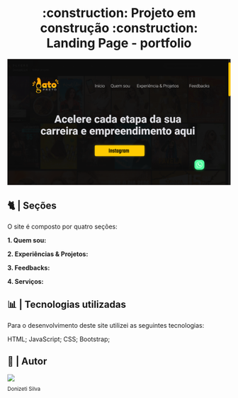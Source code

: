 <h1 align="center"> 
:construction: Projeto em construção :construction:
<br>
Landing Page - portfolio
</h1>


 ![Logo do Markdown](/assets/print-project.png)



## :cat2: | Seções
O site é composto por quatro seções:

**1. Quem sou:**  

**2. Experiências & Projetos:** 

**3. Feedbacks:** 

**4. Serviços:** 

## :bar_chart: | Tecnologias utilizadas
Para o desenvolvimento deste site utilizei as seguintes tecnologias:

HTML;
JavaScript;
CSS;
Bootstrap;

## :rocket: | Autor
<img src="https://avatars.githubusercontent.com/u/61122214?v=4" width=115><br><sub>Donizeti Silva</sub>